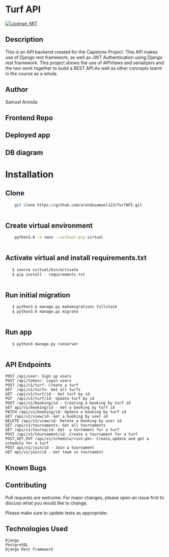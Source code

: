 # Turf API
[![License: MIT](https://img.shields.io/badge/License-MIT-yellow.svg)](LICENSE)

## Description
This is an API backend created for the Capstone Project. This API makes use of Django rest framework, as well as JWT Authentication using Django rest framework. This project shows the use of APIViews and serializers and the two work together to build a REST API.As well as other concepts learnt in the course as a whole.


## Author

Samuel Aronda

## Frontend Repo

## Deployed app


## DB diagram




# Installation

## Clone
    
```bash
    git clone https://github.com/arondasamuel123/TurfAPI.git
    
```
##  Create virtual environment
```bash
    python3.6 -m venv --without-pip virtual
    
```
## Activate virtual and install requirements.txt
```bash
   $ source virtual/bin/activate
   $ pip install - requirements.txt
    
```
## Run initial migration
```bash
   $ python3.6 manage.py makemigrations fullstack
   $ python3.6 manage.py migrate
    
```


## Run app
```bash
   $ python3 manage.py runserver
    
```


## API Endpoints
    POST /api/user- Sign up users
    POST /api/token/- Login users
    POST /api/v1/turf- Create a turf
    GET  /api/v1/turfs- Get all turfs
    GET  /api/v1/turf/id - Get turf by id
    PUT  /api/v1/turf/id- Update turf by id
    POST /api/v1/booking/id - Creating a booking by turf id
    GET api/v1/booking/id - Get a booking by turf id
    PATCH /api/v1/booking/id- Update a booking by turf id
    GET /api/v1/view/id- Get a booking by user id
    DELETE /api/v1/view/id- Delete a booking by user id
    GET /api/v1/tournaments- Get all tournaments
    GET /api/v1/tourna/id- Get  a tornament for a turf
    POST /api/v1/tournament/id- Create a tournament for a turf
    POST,GET,PUT /api/v1/schedule/<int:pk>- Create,update and get a schedule for a turf
    POST api/v1/join/id - Join a tournament
    GET api/v1/join/id - Get team in tournament
    
## Known Bugs


## Contributing

Pull requests are welcome. For major changes, please open an issue first to discuss what you would like to change.

Please make sure to update tests as appropriate.

## Technologies Used
    Django
    PostgreSQL
    Django Rest Framework




